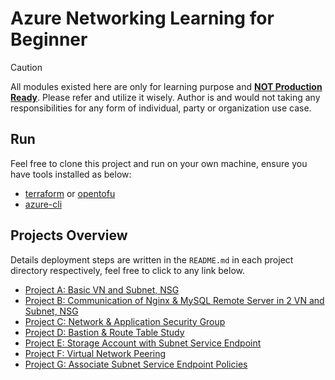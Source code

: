 # Azure Networking Learning for Beginner

> [!CAUTION]
> All modules existed here are only for learning purpose and <ins>**NOT Production Ready**</ins>. Please refer and utilize it wisely. Author is and would not taking any responsibilities for any form of individual, party or organization use case.

## Run

Feel free to clone this project and run on your own machine, ensure you have tools installed as below:

- [terraform](https://developer.hashicorp.com/terraform/install) or [opentofu](https://opentofu.org/docs/intro/install/)
- [azure-cli](https://learn.microsoft.com/en-us/cli/azure/install-azure-cli)

## Projects Overview

Details deployment steps are written in the `README.md` in each project directory respectively, feel free to click to any link below.

- [Project A: Basic VN and Subnet, NSG](./Project_A/README.md)
- [Project B: Communication of Nginx & MySQL Remote Server in 2 VN and Subnet, NSG](./Project_B/README.md)
- [Project C: Network & Application Security Group](./Project_C/README.md)
- [Project D: Bastion & Route Table Study](./Project_D/README.md)
- [Project E: Storage Account with Subnet Service Endpoint](./Project_E/README.md)
- [Project F: Virtual Network Peering](./Project_F/README.md)
- [Project G: Associate Subnet Service Endpoint Policies](./Project_G/README.md)
